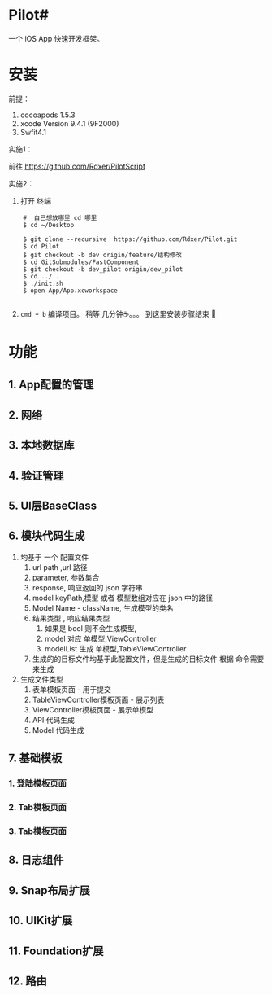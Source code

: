 # Pilot#
一个 iOS App 快速开发框架。

# 安装
前提：
1. cocoapods 1.5.3
2. xcode Version 9.4.1 (9F2000)
3. Swfit4.1

实施1：

  前往  https://github.com/Rdxer/PilotScript
  
实施2：
1. 打开 终端 
  
``` 
    #  自己想放哪里 cd 哪里
    $ cd ~/Desktop    
    
    $ git clone --recursive  https://github.com/Rdxer/Pilot.git
    $ cd Pilot
    $ git checkout -b dev origin/feature/结构修改
    $ cd GitSubmodules/FastComponent
    $ git checkout -b dev_pilot origin/dev_pilot
    $ cd ../..
    $ ./init.sh
    $ open App/App.xcworkspace
    
```

2. `cmd + b` 编译项目。 稍等 几分钟☕️。。。 到这里安装步骤结束 🍻


# 功能


## 1. App配置的管理

## 2. 网络

## 3. 本地数据库

## 4. 验证管理

## 5. UI层BaseClass

## 6. 模块代码生成

1. 均基于 一个 配置文件
    1. url path ,url 路径 
    2. parameter, 参数集合
    3. response, 响应返回的 json 字符串
    4. model keyPath,模型 或者 模型数组对应在 json 中的路径
    5. Model Name - className, 生成模型的类名
    6. 结果类型 , 响应结果类型 
        1. 如果是 bool 则不会生成模型,
        2. model 对应 单模型,ViewController
        3. modelList 生成 单模型,TableViewController
    7. 生成的的目标文件均基于此配置文件，但是生成的目标文件 根据 命令需要来生成
5. 生成文件类型
    1. 表单模板页面 - 用于提交
    2. TableViewController模板页面 - 展示列表
    3. ViewController模板页面 - 展示单模型
    4. API 代码生成
    6. Model 代码生成
 


## 7. 基础模板

### 1. 登陆模板页面
### 2. Tab模板页面
### 3. Tab模板页面

## 8. 日志组件

## 9. Snap布局扩展

## 10. UIKit扩展

## 11. Foundation扩展

## 12. 路由



